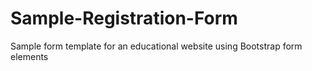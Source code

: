 # Sample-Registration-Form
Sample form template for an educational website using Bootstrap form elements
